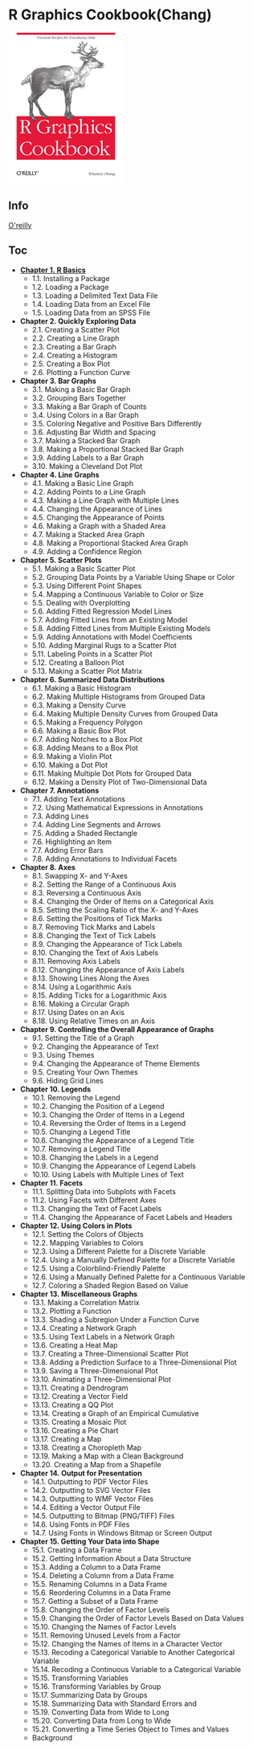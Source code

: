 # R Graphics Cookbook(Chang)
<img src="cover.jpg" alt="" height="300">

## Info
[O'reilly](http://shop.oreilly.com/product/0636920023135.do)

## Toc
* **[Chapter 1. R Basics](Ch01_R_Basics.Rmd)**  
  * 1.1. Installing a Package  
  * 1.2. Loading a Package  
  * 1.3. Loading a Delimited Text Data File  
  * 1.4. Loading Data from an Excel File  
  * 1.5. Loading Data from an SPSS File  
* **Chapter 2. Quickly Exploring Data**  
  * 2.1. Creating a Scatter Plot  
  * 2.2. Creating a Line Graph  
  * 2.3. Creating a Bar Graph  
  * 2.4. Creating a Histogram  
  * 2.5. Creating a Box Plot  
  * 2.6. Plotting a Function Curve  
* **Chapter 3. Bar Graphs**  
  * 3.1. Making a Basic Bar Graph  
  * 3.2. Grouping Bars Together  
  * 3.3. Making a Bar Graph of Counts  
  * 3.4. Using Colors in a Bar Graph  
  * 3.5. Coloring Negative and Positive Bars Differently  
  * 3.6. Adjusting Bar Width and Spacing  
  * 3.7. Making a Stacked Bar Graph  
  * 3.8. Making a Proportional Stacked Bar Graph  
  * 3.9. Adding Labels to a Bar Graph  
  * 3.10. Making a Cleveland Dot Plot  
* **Chapter 4. Line Graphs**  
  * 4.1. Making a Basic Line Graph  
  * 4.2. Adding Points to a Line Graph  
  * 4.3. Making a Line Graph with Multiple Lines  
  * 4.4. Changing the Appearance of Lines  
  * 4.5. Changing the Appearance of Points  
  * 4.6. Making a Graph with a Shaded Area  
  * 4.7. Making a Stacked Area Graph  
  * 4.8. Making a Proportional Stacked Area Graph  
  * 4.9. Adding a Confidence Region  
* **Chapter 5. Scatter Plots**  
  * 5.1. Making a Basic Scatter Plot  
  * 5.2. Grouping Data Points by a Variable Using Shape or Color  
  * 5.3. Using Different Point Shapes  
  * 5.4. Mapping a Continuous Variable to Color or Size  
  * 5.5. Dealing with Overplotting  
  * 5.6. Adding Fitted Regression Model Lines  
  * 5.7. Adding Fitted Lines from an Existing Model  
  * 5.8. Adding Fitted Lines from Multiple Existing Models  
  * 5.9. Adding Annotations with Model Coefficients  
  * 5.10. Adding Marginal Rugs to a Scatter Plot  
  * 5.11. Labeling Points in a Scatter Plot  
  * 5.12. Creating a Balloon Plot  
  * 5.13. Making a Scatter Plot Matrix  
* **Chapter 6. Summarized Data Distributions**  
  * 6.1. Making a Basic Histogram  
  * 6.2. Making Multiple Histograms from Grouped Data  
  * 6.3. Making a Density Curve  
  * 6.4. Making Multiple Density Curves from Grouped Data  
  * 6.5. Making a Frequency Polygon  
  * 6.6. Making a Basic Box Plot  
  * 6.7. Adding Notches to a Box Plot  
  * 6.8. Adding Means to a Box Plot  
  * 6.9. Making a Violin Plot  
  * 6.10. Making a Dot Plot  
  * 6.11. Making Multiple Dot Plots for Grouped Data  
  * 6.12. Making a Density Plot of Two-Dimensional Data  
* **Chapter 7. Annotations**  
  * 7.1. Adding Text Annotations  
  * 7.2. Using Mathematical Expressions in Annotations  
  * 7.3. Adding Lines  
  * 7.4. Adding Line Segments and Arrows  
  * 7.5. Adding a Shaded Rectangle  
  * 7.6. Highlighting an Item  
  * 7.7. Adding Error Bars  
  * 7.8. Adding Annotations to Individual Facets  
* **Chapter 8. Axes**  
  * 8.1. Swapping X- and Y-Axes  
  * 8.2. Setting the Range of a Continuous Axis  
  * 8.3. Reversing a Continuous Axis  
  * 8.4. Changing the Order of Items on a Categorical Axis  
  * 8.5. Setting the Scaling Ratio of the X- and Y-Axes  
  * 8.6. Setting the Positions of Tick Marks  
  * 8.7. Removing Tick Marks and Labels  
  * 8.8. Changing the Text of Tick Labels  
  * 8.9. Changing the Appearance of Tick Labels  
  * 8.10. Changing the Text of Axis Labels  
  * 8.11. Removing Axis Labels  
  * 8.12. Changing the Appearance of Axis Labels  
  * 8.13. Showing Lines Along the Axes  
  * 8.14. Using a Logarithmic Axis  
  * 8.15. Adding Ticks for a Logarithmic Axis  
  * 8.16. Making a Circular Graph  
  * 8.17. Using Dates on an Axis  
  * 8.18. Using Relative Times on an Axis  
* **Chapter 9. Controlling the Overall Appearance of Graphs**  
  * 9.1. Setting the Title of a Graph  
  * 9.2. Changing the Appearance of Text  
  * 9.3. Using Themes  
  * 9.4. Changing the Appearance of Theme Elements  
  * 9.5. Creating Your Own Themes  
  * 9.6. Hiding Grid Lines  
* **Chapter 10. Legends**  
  * 10.1. Removing the Legend  
  * 10.2. Changing the Position of a Legend  
  * 10.3. Changing the Order of Items in a Legend  
  * 10.4. Reversing the Order of Items in a Legend  
  * 10.5. Changing a Legend Title  
  * 10.6. Changing the Appearance of a Legend Title  
  * 10.7. Removing a Legend Title  
  * 10.8. Changing the Labels in a Legend  
  * 10.9. Changing the Appearance of Legend Labels  
  * 10.10. Using Labels with Multiple Lines of Text  
* **Chapter 11. Facets**  
  * 11.1. Splitting Data into Subplots with Facets  
  * 11.2. Using Facets with Different Axes  
  * 11.3. Changing the Text of Facet Labels  
  * 11.4. Changing the Appearance of Facet Labels and Headers  
* **Chapter 12. Using Colors in Plots**  
  * 12.1. Setting the Colors of Objects  
  * 12.2. Mapping Variables to Colors  
  * 12.3. Using a Different Palette for a Discrete Variable  
  * 12.4. Using a Manually Defined Palette for a Discrete Variable  
  * 12.5. Using a Colorblind-Friendly Palette  
  * 12.6. Using a Manually Defined Palette for a Continuous Variable  
  * 12.7. Coloring a Shaded Region Based on Value  
* **Chapter 13. Miscellaneous Graphs**  
  * 13.1. Making a Correlation Matrix  
  * 13.2. Plotting a Function  
  * 13.3. Shading a Subregion Under a Function Curve  
  * 13.4. Creating a Network Graph  
  * 13.5. Using Text Labels in a Network Graph  
  * 13.6. Creating a Heat Map  
  * 13.7. Creating a Three-Dimensional Scatter Plot  
  * 13.8. Adding a Prediction Surface to a Three-Dimensional Plot  
  * 13.9. Saving a Three-Dimensional Plot  
  * 13.10. Animating a Three-Dimensional Plot  
  * 13.11. Creating a Dendrogram  
  * 13.12. Creating a Vector Field  
  * 13.13. Creating a QQ Plot  
  * 13.14. Creating a Graph of an Empirical Cumulative  
  * 13.15. Creating a Mosaic Plot  
  * 13.16. Creating a Pie Chart  
  * 13.17. Creating a Map  
  * 13.18. Creating a Choropleth Map  
  * 13.19. Making a Map with a Clean Background  
  * 13.20. Creating a Map from a Shapefile  
* **Chapter 14. Output for Presentation**  
  * 14.1. Outputting to PDF Vector Files  
  * 14.2. Outputting to SVG Vector Files  
  * 14.3. Outputting to WMF Vector Files  
  * 14.4. Editing a Vector Output File  
  * 14.5. Outputting to Bitmap (PNG/TIFF) Files  
  * 14.6. Using Fonts in PDF Files  
  * 14.7. Using Fonts in Windows Bitmap or Screen Output  
* **Chapter 15. Getting Your Data into Shape**  
  * 15.1. Creating a Data Frame  
  * 15.2. Getting Information About a Data Structure  
  * 15.3. Adding a Column to a Data Frame  
  * 15.4. Deleting a Column from a Data Frame  
  * 15.5. Renaming Columns in a Data Frame  
  * 15.6. Reordering Columns in a Data Frame  
  * 15.7. Getting a Subset of a Data Frame  
  * 15.8. Changing the Order of Factor Levels  
  * 15.9. Changing the Order of Factor Levels Based on Data Values  
  * 15.10. Changing the Names of Factor Levels  
  * 15.11. Removing Unused Levels from a Factor  
  * 15.12. Changing the Names of Items in a Character Vector  
  * 15.13. Recoding a Categorical Variable to Another Categorical Variable  
  * 15.14. Recoding a Continuous Variable to a Categorical Variable  
  * 15.15. Transforming Variables  
  * 15.16. Transforming Variables by Group  
  * 15.17. Summarizing Data by Groups  
  * 15.18. Summarizing Data with Standard Errors and  
  * 15.19. Converting Data from Wide to Long  
  * 15.20. Converting Data from Long to Wide  
  * 15.21. Converting a Time Series Object to Times and Values  
  * Background  
